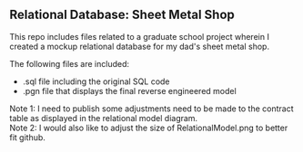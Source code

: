 ## Relational Database: Sheet Metal Shop

This repo includes files related to a graduate school project wherein I created a mockup relational database for my dad's sheet metal shop. 

The following files are included:
- .sql file including the original SQL code
- .pgn file that displays the final reverse engineered model

<div>
  Note 1: I need to publish some adjustments need to be made to the contract table as displayed in the relational model diagram.
</br>Note 2: I would also like to adjust the size of RelationalModel.png to better fit github. 
